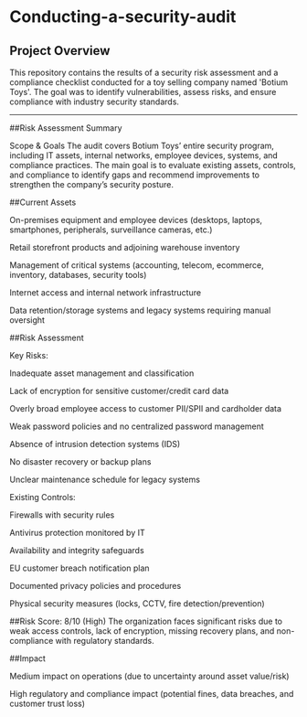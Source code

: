# Conducting-a-security-audit
 
## Project Overview
This repository contains the results of a security risk assessment and a compliance checklist conducted for a toy selling company named 'Botium Toys'. The goal was to identify vulnerabilities, assess risks, and ensure compliance with industry security standards.

---
##Risk Assessment Summary

Scope & Goals
The audit covers Botium Toys’ entire security program, including IT assets, internal networks, employee devices, systems, and compliance practices. The main goal is to evaluate existing assets, controls, and compliance to identify gaps and recommend improvements to strengthen the company’s security posture.

##Current Assets

On-premises equipment and employee devices (desktops, laptops, smartphones, peripherals, surveillance cameras, etc.)

Retail storefront products and adjoining warehouse inventory

Management of critical systems (accounting, telecom, ecommerce, inventory, databases, security tools)

Internet access and internal network infrastructure

Data retention/storage systems and legacy systems requiring manual oversight

##Risk Assessment

Key Risks:

Inadequate asset management and classification

Lack of encryption for sensitive customer/credit card data

Overly broad employee access to customer PII/SPII and cardholder data

Weak password policies and no centralized password management

Absence of intrusion detection systems (IDS)

No disaster recovery or backup plans

Unclear maintenance schedule for legacy systems

Existing Controls:

Firewalls with security rules

Antivirus protection monitored by IT

Availability and integrity safeguards

EU customer breach notification plan

Documented privacy policies and procedures

Physical security measures (locks, CCTV, fire detection/prevention)

##Risk Score: 8/10 (High)
The organization faces significant risks due to weak access controls, lack of encryption, missing recovery plans, and non-compliance with regulatory standards.

##Impact

Medium impact on operations (due to uncertainty around asset value/risk)

High regulatory and compliance impact (potential fines, data breaches, and customer trust loss)

